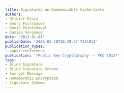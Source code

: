 ```yaml
---
title: Signatures on Randomizable Ciphertexts
authors:
- Olivier Blazy
- Georg Fuchsbauer
- David Pointcheval
- Damien Vergnaud
date: '2011-01-01'
publishDate: '2025-05-18T16:29:47.731191Z'
publication_types:
- paper-conference
publication: '*Public Key Cryptography -- PKC 2011*'
tags:
- Blind Signature
- Blind Signature Scheme
- Encrypt Message
- Homomorphic Encryption
- Signature Scheme
---
```

